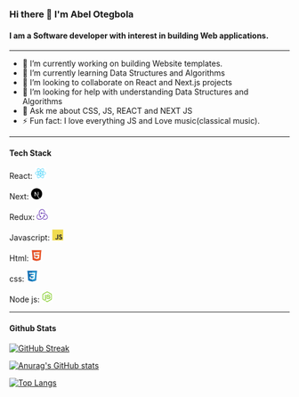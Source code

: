 ### Hi there 👋 I'm <strong>Abel Otegbola</strong>

<h4>I am a Software developer with interest in building Web applications.</h4>

<hr />

- 🔭 I’m currently working on building Website templates.
- 🌱 I’m currently learning Data Structures and Algorithms
- 👯 I’m looking to collaborate on React and Next.js projects
- 🤔 I’m looking for help with understanding Data Structures and Algorithms 
- 💬 Ask me about CSS, JS, REACT and NEXT JS
- ⚡ Fun fact: I love everything JS and Love music(classical music).

<hr />
<h4>Tech Stack</h4>

<p>
  React: 
  <a href="https://github.com/devicons/devicon/blob/master/icons/react/react-original.svg">
    <img src="https://github.com/devicons/devicon/blob/master/icons/react/react-original.svg" width="20px" />
  </a>
</p>
<p>
  Next: 
  <a href="https://github.com/devicons/devicon/blob/master/icons/react/nextjs-original.svg">
    <img src="https://github.com/devicons/devicon/blob/master/icons/nextjs/nextjs-original.svg" width="20px" />
  </a>
</p>
<p>
  Redux: 
  <a href="https://github.com/devicons/devicon/blob/master/icons/redux/redux-original.svg">
    <img src="https://github.com/devicons/devicon/blob/master/icons/redux/redux-original.svg" width="20px" />
  </a>
</p>
<p>
  Javascript: 
  <a href="https://github.com/devicons/devicon/blob/master/icons/javascript/javascript-original.svg">
    <img src="https://github.com/devicons/devicon/blob/master/icons/javascript/javascript-original.svg" width="20px" />
  </a>
</p>
<p>
  Html: 
  <a href="https://github.com/devicons/devicon/blob/master/icons/html5/html5-original.svg">
    <img src="https://github.com/devicons/devicon/blob/master/icons/html5/html5-original.svg" width="20px" />
  </a>
</p>
<p>
  css: 
  <a href="https://github.com/devicons/devicon/blob/master/icons/css3/css3-original.svg">
    <img src="https://github.com/devicons/devicon/blob/master/icons/css3/css3-original.svg" width="20px" />
  </a>
</p>
<p>
  Node js: 
  <a href="https://github.com/devicons/devicon/blob/master/icons/nodejs/nodejs-original.svg">
    <img src="https://github.com/devicons/devicon/blob/master/icons/nodejs/nodejs-original.svg" width="20px" />
  </a>
</p>

<hr />
<h4>Github Stats</h4>

[![GitHub Streak](https://github-readme-streak-stats.herokuapp.com?user=abel-otegbola&theme=radical)](https://git.io/streak-stats)

[![Anurag's GitHub stats](https://github-readme-stats.vercel.app/api?username=abel-otegbola)](https://github.com/anuraghazra/github-readme-stats)

[![Top Langs](https://github-readme-stats.vercel.app/api/top-langs/?username=abel-otegbola&layout=compact)](https://github.com/anuraghazra/github-readme-stats)
